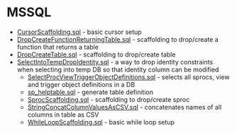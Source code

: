 # MSSQL

* [CursorScaffolding.sql](CursorScaffolding.sql) - basic cursor setup
* [DropCreateFunctionReturningTable.sql](DropCreateFunctionReturningTable.sql) - scaffolding to drop/create a function that returns a table
* [DropCreateTable.sql](DropCreateTable.sql) - scaffolding to drop/create table
* [SelectIntoTempDropIdentity.sql](SelectIntoTempDropIdentity.sql) - a way to drop identity constraints when selecting into temp DB so that
  identity column can be modified
  * [SelectProcViewTriggerObjectDefinitions.sql](SelectProcViewTriggerObjectDefinitions.sql) - selects all sprocs, view and trigger object
    definitions in a DB
  * [sp_helptable.sql](sp_helptable.sql) - generate table definition
  * [SprocScaffolding.sql](SprocScaffolding.sql) - scaffolding to drop/create sproc
  * [StringConcatColumnValuesAsCSV.sql](StringConcatColumnValuesAsCSV.sql) - concatenates names of all columns in table as CSV
  * [WhileLoopScaffolding.sql](WhileLoopScaffolding.sql) - basic while loop setup
